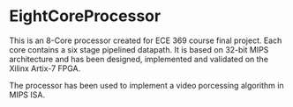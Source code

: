 # EightCoreProcessor
This is an 8-Core processor created for ECE 369 course final project. Each core contains a six stage pipelined datapath. 
It is based on 32-bit MIPS architecture and has been designed, implemented and validated on the Xilinx Artix-7 FPGA.

The processor has been used to implement a video porcessing algorithm in MIPS ISA.
